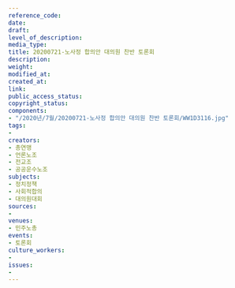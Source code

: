 ```yaml
---
reference_code: 
date: 
draft: 
level_of_description: 
media_type: 
title: 20200721-노사정 합의안 대의원 찬반 토론회
description: 
weight: 
modified_at: 
created_at: 
link: 
public_access_status: 
copyright_status: 
components:
- "/2020년/7월/20200721-노사정 합의안 대의원 찬반 토론회/WW1D3116.jpg"
tags:
- 
creators:
- 총연맹
- 언론노조
- 전교조
- 공공운수노조
subjects:
- 정치정책
- 사회적합의
- 대의원대회
sources:
- 
venues:
- 민주노총
events:
- 토론회
culture_workers:
- 
issues:
- 
---
```

